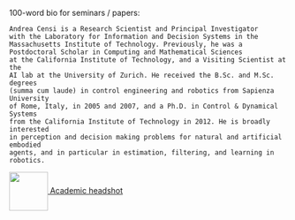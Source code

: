 
100-word bio for seminars / papers:

    Andrea Censi is a Research Scientist and Principal Investigator 
    with the Laboratory for Information and Decision Systems in the 
    Massachusetts Institute of Technology. Previously, he was a
    Postdoctoral Scholar in Computing and Mathematical Sciences 
    at the California Institute of Technology, and a Visiting Scientist at the 
    AI lab at the University of Zurich. He received the B.Sc. and M.Sc. degrees 
    (summa cum laude) in control engineering and robotics from Sapienza University 
    of Rome, Italy, in 2005 and 2007, and a Ph.D. in Control & Dynamical Systems 
    from the California Institute of Technology in 2012. He is broadly interested 
    in perception and decision making problems for natural and artificial embodied 
    agents, and in particular in estimation, filtering, and learning in robotics.


<a href="http://censi.mit.edu/media/andrea_defense-small.jpg">
    <img src="http://censi.mit.edu/media/andrea_defense-small.jpg" style='vertical-align: middle; height: 5em'/>
    Academic headshot</a>